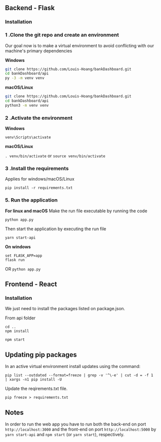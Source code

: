 ## Backend - Flask
### Installation
                    
### 1 .Clone the git repo and create an environment 
          
Our goal now is to make a virtual environment to avoid conflicting with our machine's primary dependencies
          
**Windows**
          
```bash
git clone https://github.com/Louis-Hoang/bankDashboard.git
cd bankDashboard/api
py -3 -m venv venv
```
          
**macOS/Linux**
          
```bash
git clone https://github.com/Louis-Hoang/bankDashboard.git
cd bankDashboard/api
python3 -m venv venv
```

### 2 .Activate the environment
          
**Windows** 

```venv\Scripts\activate```
          
**macOS/Linux**

```. venv/bin/activate```
or
```source venv/bin/activate```

### 3 .Install the requirements

Applies for windows/macOS/Linux

```pip install -r requirements.txt```

### 5. Run the application 

**For linux and macOS**
Make the run file executable by running the code

```python app.py```

Then start the application by executing the run file

```yarn start-api```

**On windows**
```
set FLASK_APP=app
flask run
```
OR 
`python app.py`

## Frontend - React
### Installation

We just need to install the packages listed on package.json.

From api folder
```
cd ..
npm install
```

`npm start`

## Updating pip packages

In an active virtual environment install updates using the command:

`pip list --outdated --format=freeze | grep -v '^\-e' | cut -d = -f 1  | xargs -n1 pip install -U`

Update the reqirements.txt file.

`pip freeze > requirements.txt`

## Notes

In order to run the web app you have to run both the back-end on port `http://localhost:3000` and the front-end on port `http://localhost:5000` by `yarn start-api` and `npm start` (or `yarn start`), respectively.

